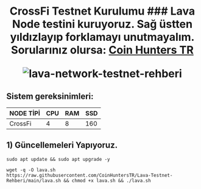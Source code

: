 <h1 align="center">CrossFi Testnet Kurulumu
### Lava Node testini kuruyoruz. Sağ üstten yıldızlayıp forklamayı unutmayalım. Sorularınız olursa: <a href="https://t.me/CoinHuntersTR/34102" target="_blank" rel="Coin Hunters TR" >Coin Hunters TR</a>

![lava-network-testnet-rehberi](https://user-images.githubusercontent.com/111747226/220886500-561d6199-3c6d-4af3-8a45-b003ac7768ba.png)

## Sistem gereksinimleri:
NODE TİPİ | CPU     | RAM      | SSD     |
| ------------- | ------------- | ------------- | -------- |
| CrossFi | 4          | 8         | 160  |


## 1) Güncellemeleri Yapıyoruz.

```
sudo apt update && sudo apt upgrade -y
```
```
wget -q -O lava.sh https://raw.githubusercontent.com/CoinHuntersTR/Lava-Testnet-Rehberi/main/lava.sh && chmod +x lava.sh && ./lava.sh
```

  

